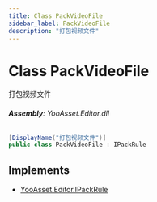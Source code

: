 ```yaml
---
title: Class PackVideoFile
sidebar_label: PackVideoFile
description: "打包视频文件"
---
```

# Class PackVideoFile
打包视频文件

###### **Assembly**: YooAsset.Editor.dll

```csharp title="Declaration"
[DisplayName("打包视频文件")]
public class PackVideoFile : IPackRule
```

## Implements

* [YooAsset.Editor.IPackRule](../YooAsset.Editor/IPackRule.md)
